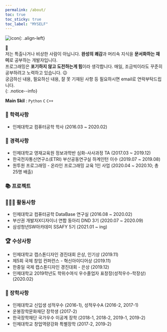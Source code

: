 ```yaml
---
permalink: /about/
toc: true
toc_sticky: true
toc_label: "MYSELF"
---
```


![icon](/assets/logo.ico/apple-icon-120x120.png){: .align-left}

 📌 <br>
 저는 특출나거나 비상한 사람이 아닙니다. **완성의 쾌감**과 머리속 지식을 **문서화하는 재미**로 공부하는 개발자입니다.<br>
 프로그래밍은 **포기하지 않고 도전하는게 힘**이라 생각합니다. 매일, 조금씩이라도 꾸준히 공부하려고 노력하고 있습니다. 😉<br>
 궁금하신 내용, 필요하신 내용, 잘 못 기재된 사항 등 필요하시면 email로 연락부탁드립니다.<br>
{: .notice--info} 

**Main Skil** : `Python` `C` `C++`
<br>

### 🏫 학력사항
- 인제대학교 컴퓨터공학 학사 (2016.03 ~ 2020.02)

### 📝 경력사항
- 인제대학교 영재교육원 정보과학반 심화-사사과정 TA (2017.03 ~ 2019.12)
- 한국전자통신연구소(ETRI) 부산공동연구실 하계인턴 이수 (2019.07 ~ 2019.08)
- 원투원 프로그래밍 - 온라인 프로그래밍 교육 1인 사업 (2020.04 ~ 2020.10; 총 25명 배출)

### 📚 프로젝트

### 🏃🏻‍♀️ 활동사항
- 인제대학교 컴퓨터공학 DataBase 연구실 (2016.08 ~ 2020.02)
- 부산권 개발자X디자이너 연합 동아리 DND 3기 (2020.07 ~ 2020.09)
- 삼성청년SW아카데미 SSAFY 5기 (2021.01 ~ ing)

### 🏆 수상사항
- 인제대학교 캡스톤디자인 경진대회 은상, 인기상 (2019.11)
- 제5회 국체 창업 컨퍼런스 - 혁신아이디어상 (2019.11)
- 한중일 국제 캡스톤디자인 경진대회 - 은상 (2019.12)
- 인제대학교 2019학년도 학위수여식 우수졸업자 표창장(성적우수-학장상) (2020.02)

### 🏅 장학사항
- 인제대학교 신입생 성적우수 (2016-1), 성적우수A (2016-2, 2017-1)
- 운봉장학문화재단 장학생 (2017-2)
- 한국장학재단 국가우수 이공계 장학 (2018-1, 2018-2, 2019-1, 2019-2)
- 인제대학교 창업역량강화 특별장학 (2017-2, 2019-2)